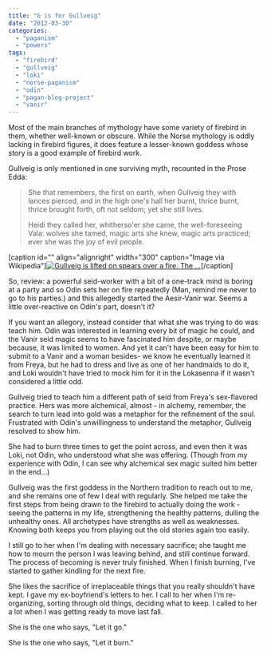 ```yaml
---
title: "G is for Gullveig"
date: "2012-03-30"
categories: 
  - "paganism"
  - "powers"
tags: 
  - "firebird"
  - "gullveig"
  - "loki"
  - "norse-paganism"
  - "odin"
  - "pagan-blog-project"
  - "vanir"
---
```


Most of the main branches of mythology have some variety of firebird in them, whether well-known or obscure. While the Norse mythology is oddly lacking in firebird figures, it does feature a lesser-known goddess whose story is a good example of firebird work.

Gullveig is only mentioned in one surviving myth, recounted in the Prose Edda:

> She that remembers, the first on earth, when Gullveig they with lances pierced, and in the high one's hall her burnt, thrice burnt, thrice brought forth, oft not seldom; yet she still lives.
> 
> Heidi they called her, whitherso'er she came, the well-foreseeing Vala: wolves she tamed, magic arts she knew, magic arts practiced; ever she was the joy of evil people.

\[caption id="" align="alignright" width="300" caption="Image via Wikipedia"\][![Gullveig is lifted on spears over a fire. The ...](images/300px-Gullveig_by_Fr%C3%B8lich.jpg "Gullveig is lifted on spears over a fire. The ...")](http://commons.wikipedia.org/wiki/File:Gullveig_by_Fr%C3%B8lich.jpg)\[/caption\]

So, review: a powerful seid-worker with a bit of a one-track mind is boring at a party and so Odin sets her on fire repeatedly (Man, remind me never to go to his parties.) and this allegedly started the Aesir-Vanir war. Seems a little over-reactive on Odin's part, doesn't it?

If you want an allegory, instead consider that what she was trying to do was teach him. Odin was interested in learning every bit of magic he could, and the Vanir seid magic seems to have fascinated him despite, or maybe because, it was limited to women. And yet it can't have been easy for him to submit to a Vanir and a woman besides- we know he eventually learned it from Freya, but he had to dress and live as one of her handmaids to do it, and Loki wouldn't have tried to mock him for it in the Lokasenna if it wasn't considered a little odd.

Gullveig tried to teach him a different path of seid from Freya's sex-flavored practice. Hers was more alchemical, almost - in alchemy, remember, the search to turn lead into gold was a metaphor for the refinement of the soul. Frustrated with Odin's unwillingness to understand the metaphor, Gullveig resolved to show him.

She had to burn three times to get the point across, and even then it was Loki, not Odin, who understood what she was offering. (Though from my experience with Odin, I can see why alchemical sex magic suited him better in the end...)

Gullveig was the first goddess in the Northern tradition to reach out to me, and she remains one of few I deal with regularly. She helped me take the first steps from being drawn to the firebird to actually doing the work - seeing the patterns in my life, strengthening the healthy patterns, dulling the unhealthy ones. All archetypes have strengths as well as weaknesses. Knowing both keeps you from playing out the old stories again too easily.

I still go to her when I'm dealing with necessary sacrifice; she taught me how to mourn the person I was leaving behind, and still continue forward. The process of becoming is never truly finished. When I finish burning, I've started to gather kindling for the next fire.

She likes the sacrifice of irreplaceable things that you really shouldn't have kept. I gave my ex-boyfriend's letters to her. I call to her when I'm re-organizing, sorting through old things, deciding what to keep. I called to her a lot when I was getting ready to move last fall.

She is the one who says, "Let it go."

She is the one who says, "Let it burn."
